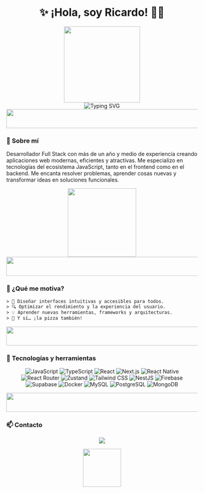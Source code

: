 <h1 align="center">✨ ¡Hola, soy Ricardo! 👨‍💻</h1>

<div align="center">
  <img src="https://media.giphy.com/media/QssGEmpkyEOhBCb7e1/giphy.gif?cid=ecf05e47cccnfsyz9fy37cbmojjme7hqcm4jbbosbx90diau&ep=v1_stickers_search&rid=giphy.gif&ct=s" height="200"/>
</div>

<div align="center">
  <img src="https://readme-typing-svg.herokuapp.com?font=Gloria+Hallelujah&size=30&duration=4000&pause=1000&color=009dc5&center=true&vCenter=true&width=770&lines=Desarrollador+Full+Stack+💻;Apasionado+por+la+tecnología+🚀;Siempre+aprendiendo+y+creando;¡Bienvenido+a+mi+perfil!" alt="Typing SVG" />
</div>

<div align="left">
  <img src="https://media4.giphy.com/media/v1.Y2lkPTc5MGI3NjExdzRtN2ZoajU4djZpdnR5bHR3M2F0MG5qa3Z3c3kwcGFiaWd5eHFuaiZlcD12MV9pbnRlcm5hbF9naWZfYnlfaWQmY3Q9cw/GgYTQ414ptvoD0KBwS/giphy.gif" width="150%" height="50"/>
</div>

 ### 🧠 Sobre mí

Desarrollador Full Stack con más de un año y medio de experiencia creando aplicaciones web modernas, eficientes y atractivas. Me especializo en tecnologías del ecosistema JavaScript, tanto en el frontend como en el backend. Me encanta resolver problemas, aprender cosas nuevas y transformar ideas en soluciones funcionales.

<div align="center">
  <img src="https://media.giphy.com/media/jzuSsejVh8EYRfdOTz/giphy.gif?cid=ecf05e47wi9q9kk8974pvx6gzca4gn19zbporuzjv5l0tb4d&ep=v1_stickers_search&rid=giphy.gif&ct=s" height="180"/>
</div>

<div align="left">
  <img src="https://media4.giphy.com/media/v1.Y2lkPTc5MGI3NjExdzRtN2ZoajU4djZpdnR5bHR3M2F0MG5qa3Z3c3kwcGFiaWd5eHFuaiZlcD12MV9pbnRlcm5hbF9naWZfYnlfaWQmY3Q9cw/GgYTQ414ptvoD0KBwS/giphy.gif" width="150%" height="50"/>
</div>

### 🌱 ¿Qué me motiva?
```txt
> 🧩 Diseñar interfaces intuitivas y accesibles para todos.
> 🔍 Optimizar el rendimiento y la experiencia del usuario.
> 💡 Aprender nuevas herramientas, frameworks y arquitecturas.
> 🍕 Y sí… ¡la pizza también!
````
<div align="left">
  <img src="https://media4.giphy.com/media/v1.Y2lkPTc5MGI3NjExdzRtN2ZoajU4djZpdnR5bHR3M2F0MG5qa3Z3c3kwcGFiaWd5eHFuaiZlcD12MV9pbnRlcm5hbF9naWZfYnlfaWQmY3Q9cw/GgYTQ414ptvoD0KBwS/giphy.gif" width="150%" height="50"/>
</div>

### 🚀 Tecnologías y herramientas

<p align="center">
  <img src="https://img.shields.io/badge/JavaScript-F7DF1E?style=for-the-badge&logo=javascript&logoColor=black" alt="JavaScript">
  <img src="https://img.shields.io/badge/TypeScript-3178C6?style=for-the-badge&logo=typescript&logoColor=white" alt="TypeScript">
  <img src="https://img.shields.io/badge/React-20232A?style=for-the-badge&logo=react&logoColor=61DAFB" alt="React">
  <img src="https://img.shields.io/badge/Next.js-000000?style=for-the-badge&logo=nextdotjs&logoColor=white" alt="Next.js">
  <img src="https://img.shields.io/badge/React_Native-20232A?style=for-the-badge&logo=react&logoColor=61DAFB" alt="React Native">
  <img src="https://img.shields.io/badge/React_Router-CA4245?style=for-the-badge&logo=react-router&logoColor=white" alt="React Router">
  <img src="https://img.shields.io/badge/Zustand-000000?style=for-the-badge&logo=Zustand&logoColor=white" alt="Zustand">
  <img src="https://img.shields.io/badge/Tailwind_CSS-38B2AC?style=for-the-badge&logo=tailwind-css&logoColor=white" alt="Tailwind CSS">
  <img src="https://img.shields.io/badge/NestJS-E0234E?style=for-the-badge&logo=nestjs&logoColor=white" alt="NestJS">
  <img src="https://img.shields.io/badge/Firebase-FFCA28?style=for-the-badge&logo=firebase&logoColor=black" alt="Firebase">
  <img src="https://img.shields.io/badge/Supabase-3FCF8E?style=for-the-badge&logo=supabase&logoColor=white" alt="Supabase">
  <img src="https://img.shields.io/badge/Docker-2496ED?style=for-the-badge&logo=docker&logoColor=white" alt="Docker">
  <img src="https://img.shields.io/badge/MySQL-4479A1?style=for-the-badge&logo=mysql&logoColor=white" alt="MySQL">
  <img src="https://img.shields.io/badge/PostgreSQL-316192?style=for-the-badge&logo=postgresql&logoColor=white" alt="PostgreSQL">
  <img src="https://img.shields.io/badge/MongoDB-47A248?style=for-the-badge&logo=mongodb&logoColor=white" alt="MongoDB">
</p>

<div align="left">
  <img src="https://media4.giphy.com/media/v1.Y2lkPTc5MGI3NjExdzRtN2ZoajU4djZpdnR5bHR3M2F0MG5qa3Z3c3kwcGFiaWd5eHFuaiZlcD12MV9pbnRlcm5hbF9naWZfYnlfaWQmY3Q9cw/GgYTQ414ptvoD0KBwS/giphy.gif" width="150%" height="50"/>
</div>

### 📫 Contacto

<p align="center">
  <a href="https://www.linkedin.com/in/ricardo-barrett-260a2a268/">
    <img src="https://img.shields.io/badge/LinkedIn-0077B5?style=for-the-badge&logo=linkedin&logoColor=white">
  </a>
</p>


<div align="center">
  <img src="https://media.giphy.com/media/XAxylRMCdpbEWUAvr8/giphy.gif" height="100"/>
</div>

